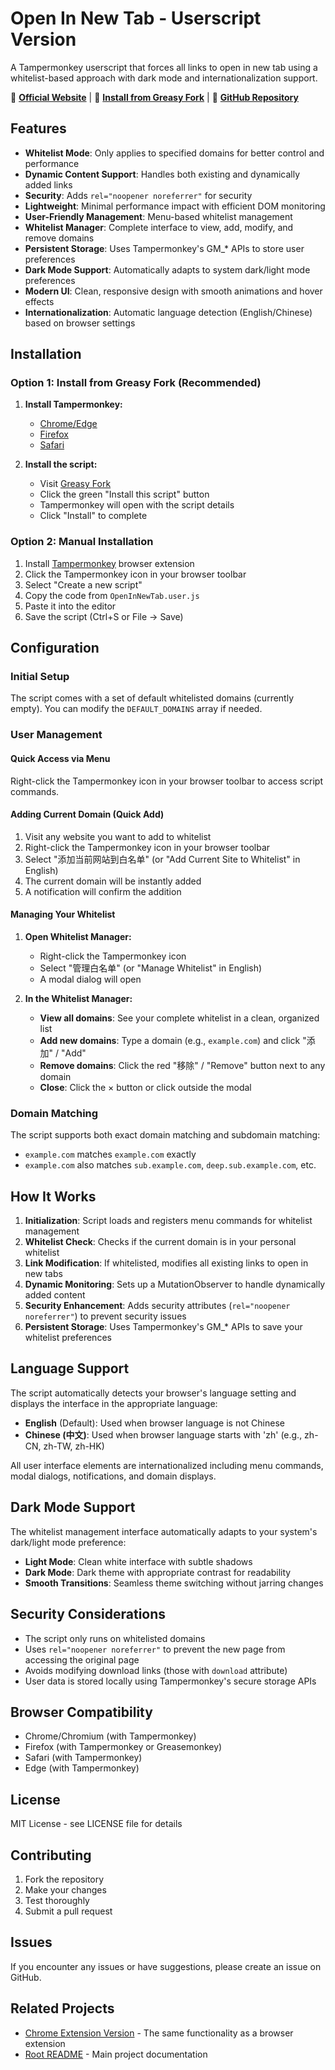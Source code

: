 # Open In New Tab - Userscript Version

A Tampermonkey userscript that forces all links to open in new tab using a whitelist-based approach with dark mode and internationalization support.

📖 **[Official Website](https://open-in-new-tab.vercel.app/)** | 🎯 **[Install from Greasy Fork](https://greasyfork.org/zh-CN/scripts/551033-open-in-new-tab)** | 🌟 **[GitHub Repository](https://github.com/xiaowulang-turbo/OpenInNewTab)**

## Features

-   **Whitelist Mode**: Only applies to specified domains for better control and performance
-   **Dynamic Content Support**: Handles both existing and dynamically added links
-   **Security**: Adds `rel="noopener noreferrer"` for security
-   **Lightweight**: Minimal performance impact with efficient DOM monitoring
-   **User-Friendly Management**: Menu-based whitelist management
-   **Whitelist Manager**: Complete interface to view, add, modify, and remove domains
-   **Persistent Storage**: Uses Tampermonkey's GM\_\* APIs to store user preferences
-   **Dark Mode Support**: Automatically adapts to system dark/light mode preferences
-   **Modern UI**: Clean, responsive design with smooth animations and hover effects
-   **Internationalization**: Automatic language detection (English/Chinese) based on browser settings

## Installation

### Option 1: Install from Greasy Fork (Recommended)

1. **Install Tampermonkey:**

    - [Chrome/Edge](https://chromewebstore.google.com/detail/tampermonkey/dhdgffkkebhmkfjojejmpbldmpobfkfo)
    - [Firefox](https://addons.mozilla.org/en-US/firefox/addon/tampermonkey/)
    - [Safari](https://apps.apple.com/us/app/tampermonkey/id1482490089)

2. **Install the script:**
    - Visit [Greasy Fork](https://greasyfork.org/zh-CN/scripts/551033-open-in-new-tab)
    - Click the green "Install this script" button
    - Tampermonkey will open with the script details
    - Click "Install" to complete

### Option 2: Manual Installation

1. Install [Tampermonkey](https://www.tampermonkey.net/) browser extension
2. Click the Tampermonkey icon in your browser toolbar
3. Select "Create a new script"
4. Copy the code from `OpenInNewTab.user.js`
5. Paste it into the editor
6. Save the script (Ctrl+S or File → Save)

## Configuration

### Initial Setup

The script comes with a set of default whitelisted domains (currently empty). You can modify the `DEFAULT_DOMAINS` array if needed.

### User Management

#### Quick Access via Menu

Right-click the Tampermonkey icon in your browser toolbar to access script commands.

#### Adding Current Domain (Quick Add)

1. Visit any website you want to add to whitelist
2. Right-click the Tampermonkey icon in your browser toolbar
3. Select "添加当前网站到白名单" (or "Add Current Site to Whitelist" in English)
4. The current domain will be instantly added
5. A notification will confirm the addition

#### Managing Your Whitelist

1. **Open Whitelist Manager:**

    - Right-click the Tampermonkey icon
    - Select "管理白名单" (or "Manage Whitelist" in English)
    - A modal dialog will open

2. **In the Whitelist Manager:**
    - **View all domains**: See your complete whitelist in a clean, organized list
    - **Add new domains**: Type a domain (e.g., `example.com`) and click "添加" / "Add"
    - **Remove domains**: Click the red "移除" / "Remove" button next to any domain
    - **Close**: Click the × button or click outside the modal

### Domain Matching

The script supports both exact domain matching and subdomain matching:

-   `example.com` matches `example.com` exactly
-   `example.com` also matches `sub.example.com`, `deep.sub.example.com`, etc.

## How It Works

1. **Initialization**: Script loads and registers menu commands for whitelist management
2. **Whitelist Check**: Checks if the current domain is in your personal whitelist
3. **Link Modification**: If whitelisted, modifies all existing links to open in new tabs
4. **Dynamic Monitoring**: Sets up a MutationObserver to handle dynamically added content
5. **Security Enhancement**: Adds security attributes (`rel="noopener noreferrer"`) to prevent security issues
6. **Persistent Storage**: Uses Tampermonkey's GM\_\* APIs to save your whitelist preferences

## Language Support

The script automatically detects your browser's language setting and displays the interface in the appropriate language:

-   **English** (Default): Used when browser language is not Chinese
-   **Chinese (中文)**: Used when browser language starts with 'zh' (e.g., zh-CN, zh-TW, zh-HK)

All user interface elements are internationalized including menu commands, modal dialogs, notifications, and domain displays.

## Dark Mode Support

The whitelist management interface automatically adapts to your system's dark/light mode preference:

-   **Light Mode**: Clean white interface with subtle shadows
-   **Dark Mode**: Dark theme with appropriate contrast for readability
-   **Smooth Transitions**: Seamless theme switching without jarring changes

## Security Considerations

-   The script only runs on whitelisted domains
-   Uses `rel="noopener noreferrer"` to prevent the new page from accessing the original page
-   Avoids modifying download links (those with `download` attribute)
-   User data is stored locally using Tampermonkey's secure storage APIs

## Browser Compatibility

-   Chrome/Chromium (with Tampermonkey)
-   Firefox (with Tampermonkey or Greasemonkey)
-   Safari (with Tampermonkey)
-   Edge (with Tampermonkey)

## License

MIT License - see LICENSE file for details

## Contributing

1. Fork the repository
2. Make your changes
3. Test thoroughly
4. Submit a pull request

## Issues

If you encounter any issues or have suggestions, please create an issue on GitHub.

## Related Projects

-   [Chrome Extension Version](../extension/) - The same functionality as a browser extension
-   [Root README](../README.md) - Main project documentation
